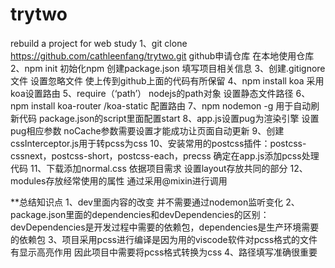 # trytwo
rebuild a project for web study
1、git clone https://github.com/cathleenfang/trytwo.git github申请仓库 在本地使用仓库
2、npm init 初始化npm 创建package.json 填写项目相关信息
3、创建.gitignore文件 设置忽略文件  使上传到github上面的代码有所保留
4、npm install koa 采用koa设置路由
5、require（‘path’） nodejs的path对象 设置静态文件路径
6、npm install koa-router /koa-static 配置路由 
7、npm nodemon -g 用于自动刷新代码 package.json的script里面配置start
8、app.js设置pug为渲染引擎 设置pug相应参数 noCache参数需要设置才能成功让页面自动更新
9、创建cssInterceptor.js用于转pcss为css 
10、安装常用的postcss插件：postcss-cssnext，postcss-short，postcss-each，precss 确定在app.js添加pcss处理代码
11、下载添加normal.css  依据项目需求  设置layout存放共同的部分
12、modules存放经常使用的属性 通过采用@mixin进行调用



**总结知识点
1、dev里面内容的改变  并不需要通过nodemon监听变化 
2、package.json里面的dependencies和devDependencies的区别：devDependencies是开发过程中需要的依赖包，dependencies是生产环境需要的依赖包
3、项目采用pcss进行编译是因为用的viscode软件对pcss格式的文件有显示高亮作用  因此项目中需要将pcss格式转换为css
4、路径填写准确很重要